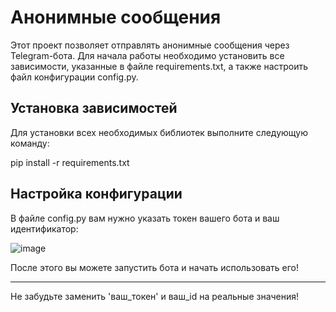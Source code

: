 # Анонимные сообщения

Этот проект позволяет отправлять анонимные сообщения через Telegram-бота. Для начала работы необходимо установить все зависимости, указанные в файле requirements.txt, а также настроить файл конфигурации config.py.

## Установка зависимостей

Для установки всех необходимых библиотек выполните следующую команду:

pip install -r requirements.txt


## Настройка конфигурации

В файле config.py вам нужно указать токен вашего бота и ваш идентификатор:

![image](https://github.com/user-attachments/assets/189a6f56-74e2-4ce9-b4e6-1aaf25c62d1b)



После этого вы можете запустить бота и начать использовать его!

---

Не забудьте заменить 'ваш_токен' и ваш_id на реальные значения!
